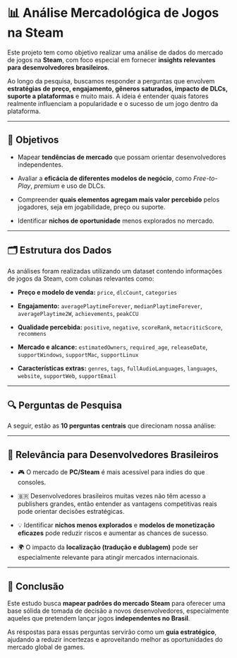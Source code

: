 # 📊 Análise Mercadológica de Jogos na Steam

Este projeto tem como objetivo realizar uma análise de dados do mercado de jogos na **Steam**, com foco especial em fornecer **insights relevantes para desenvolvedores brasileiros**.

Ao longo da pesquisa, buscamos responder a perguntas que envolvem **estratégias de preço, engajamento, gêneros saturados, impacto de DLCs, suporte a plataformas** e muito mais. A ideia é entender quais fatores realmente influenciam a popularidade e o sucesso de um jogo dentro da plataforma.

---

## 🎯 Objetivos

- Mapear **tendências de mercado** que possam orientar desenvolvedores independentes.
    
- Avaliar a **eficácia de diferentes modelos de negócio**, como _Free-to-Play_, _premium_ e uso de DLCs.
    
- Compreender **quais elementos agregam mais valor percebido** pelos jogadores, seja em jogabilidade, preço ou suporte.
    
- Identificar **nichos de oportunidade** menos explorados no mercado.
    

---

## 🗂️ Estrutura dos Dados

As análises foram realizadas utilizando um dataset contendo informações de jogos da Steam, com colunas relevantes como:

- **Preço e modelo de venda:** `price`, `dlcCount`, `categories`
    
- **Engajamento:** `averagePlaytimeForever`, `medianPlaytimeForever`, `averagePlaytime2W`, `achievements`, `peakCCU`
    
- **Qualidade percebida:** `positive`, `negative`, `scoreRank`, `metacriticScore`, `recommens`
    
- **Mercado e alcance:** `estimatedOwners`, `required_age`, `releaseDate`, `supportWindows`, `supportMac`, `supportLinux`
    
- **Características extras:** `genres`, `tags`, `fullAudioLanguages`, `languages`, `website`, `supportWeb`, `supportEmail`
    

---

## 🔍 Perguntas de Pesquisa

A seguir, estão as **10 perguntas centrais** que direcionam nossa análise:

    

---

## 🚀 Relevância para Desenvolvedores Brasileiros

- 🎮 O mercado de **PC/Steam** é mais acessível para indies do que consoles.
    
- 🇧🇷 Desenvolvedores brasileiros muitas vezes não têm acesso a publishers grandes, então entender as vantagens competitivas reais pode orientar decisões estratégicas.
    
- 💡 Identificar **nichos menos explorados** e **modelos de monetização eficazes** pode reduzir riscos e aumentar as chances de sucesso.
    
- 🌍 O impacto da **localização (tradução e dublagem)** pode ser especialmente relevante para atingir mercados internacionais.
    

---

## 📌 Conclusão

Este estudo busca **mapear padrões do mercado Steam** para oferecer uma base sólida de tomada de decisão a novos desenvolvedores, especialmente aqueles que pretendem lançar jogos **independentes no Brasil**.

As respostas para essas perguntas servirão como um **guia estratégico**, ajudando a reduzir incertezas e aproveitando melhor as oportunidades do mercado global de games.
